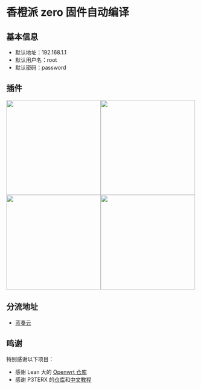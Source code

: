 # 香橙派 zero 固件自动编译


## 基本信息

- 默认地址：192.168.1.1  
- 默认用户名：root  
- 默认密码：password  

## 插件
<img src="https://github.com/Gabrielxzx/Actions-OpenWrt/blob/master/assets/%E7%B3%BB%E7%BB%9F.png" width="250" /><img src="https://github.com/Gabrielxzx/Actions-OpenWrt/blob/master/assets/%E6%9C%8D%E5%8A%A1.png" width="250" /><img src="https://github.com/Gabrielxzx/Actions-OpenWrt/blob/master/assets/%E7%BD%91%E7%BB%9C%E5%AD%98%E5%82%A8.png" width="250" /><img src="https://github.com/Gabrielxzx/Actions-OpenWrt/blob/master/assets/%E7%BD%91%E7%BB%9C.png" width="250" />


## 分流地址

- [蓝奏云](https://wwi.lanzoui.com/b0ck6gm1i)

## 鸣谢

特别感谢以下项目：

- 感谢 Lean 大的 [Openwrt 仓库](https://github.com/coolsnowwolf/lede)
- 感谢 P3TERX 的[仓库](https://github.com/P3TERX/Actions-OpenWrt)和[中文教程](https://p3terx.com/archives/build-openwrt-with-github-actions.html)  

